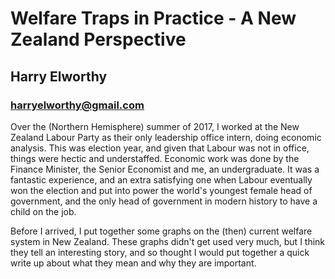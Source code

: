 # Welfare Traps in Practice - A New Zealand Perspective
## Harry Elworthy
### harryelworthy@gmail.com

Over the (Northern Hemisphere) summer of 2017, I worked at the New Zealand Labour Party as their only leadership office intern, doing economic analysis. This was election year, and given that Labour was not in office, things were hectic and understaffed. Economic work was done by the Finance Minister, the Senior Economist and me, an undergraduate. It was a fantastic experience, and an extra satisfying one when Labour eventually won the election and put into power the world's youngest female head of government, and the only head of government in modern history to have a child on the job.

Before I arrived, I put together some graphs on the (then) current welfare system in New Zealand. These graphs didn't get used very much, but I think they tell an interesting story, and so thought I would put together a quick write up about what they mean and why they are important. 